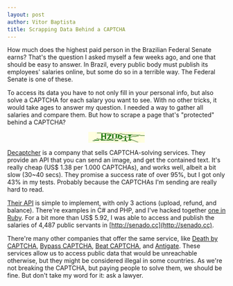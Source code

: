```yaml
---
layout: post
author: Vitor Baptista
title: Scrapping Data Behind a CAPTCHA
---
```


How much does the highest paid person in the Brazilian Federal Senate earns?
That's the question I asked myself a few weeks ago, and one that should be
easy to answer. In Brazil, every public body must publish its employees'
salaries online, but some do so in a terrible way. The Federal Senate is
one of these.

To access its data you have to not only fill in your personal info, but also
solve a CAPTCHA for each salary you want to see. With no other tricks, it would
take ages to answer my question. I needed a way to gather all salaries and
compare them. But how to scrape a page that's "protected" behind a CAPTCHA?

<img src="/img/res/senado-gov-br-captcha.jpg"
style="margin: 0 auto; display: block;" alt="senado.gov.br CAPTCHA" />

[Decaptcher](http://decaptcher.com) is a company that sells CAPTCHA-solving
services. They provide an API that you can send an image, and get the contained
text. It's really cheap (US$ 1.38 per 1.000 CAPTCHAs), and works well, albeit a
bit slow (30~40 secs).  They promise a success rate of over 95%, but I got only
43% in my tests. Probably because the CAPTCHAs I'm sending are really hard to read.

[Their API](http://decaptcher.org/api) is simple to implement, with only 3
actions (upload, refund, and balance). There're examples in C# and PHP, and
I've hacked together [one in Ruby](https://gist.github.com/4063793). For a
bit more than US$ 5.92, I was able to access and publish the salaries of
4,487 public servants in [http://senado.cc](http://senado.cc).

There're many other companies that offer the same service, like
[Death by CAPTCHA](http://deathbycaptcha.com), [Bypass CAPTCHA](http://bypasscaptcha.com/),
[Beat CAPTCHA](http://www.beatcaptchas.com/), and [Antigate](http://antigate.com/).
These services allow us to access public data that would be unreachable otherwise,
but they might be considered illegal in some countries. As we're not breaking the
CAPTCHA, but paying people to solve them, we should be fine. But don't take my word
for it: ask a lawyer.
